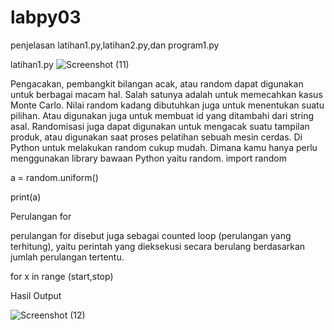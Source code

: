 # labpy03
penjelasan latihan1.py,latihan2.py,dan program1.py

latihan1.py
![Screenshot (11)](https://user-images.githubusercontent.com/47880622/54176779-b99e1500-44c2-11e9-8bc2-77950270f384.png)
 
 Pengacakan, pembangkit bilangan acak, atau random dapat digunakan untuk berbagai macam hal. Salah satunya adalah untuk memecahkan kasus Monte Carlo. Nilai random kadang dibutuhkan juga untuk menentukan suatu pilihan. Atau digunakan juga untuk membuat id yang ditambahi dari string asal. Randomisasi juga dapat digunakan untuk mengacak suatu tampilan produk, atau digunakan saat proses pelatihan sebuah mesin cerdas. Di Python untuk melakukan random cukup mudah. Dimana kamu hanya perlu menggunakan library bawaan Python yaitu random.
import random

a = random.uniform()

print(a)

Perulangan for

perulangan for disebut juga sebagai counted loop (perulangan yang terhitung), yaitu perintah yang dieksekusi secara berulang berdasarkan jumlah perulangan tertentu.

for x in range (start,stop)

Hasil Output

![Screenshot (12)](https://user-images.githubusercontent.com/47880622/54249980-9e8bdd80-4574-11e9-9c40-3ff797a78171.png)



